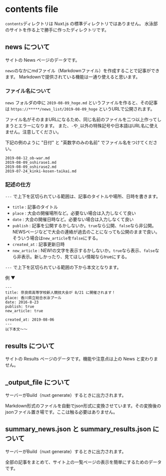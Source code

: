# contents file

`contents`ディレクトリは Nuxt.js の標準ディレクトリではありません。
水泳部のサイトを作る上で勝手に作ったディレクトリです。

## news について
サイトの News ページのデータです。

`news`のなかにmdファイル（Markdownファイル）を作成することで記事ができます。
Markdownで提供されている機能は一通り使えると思います。

### ファイル名について

`news` フォルダの中に `2019-08-09_hoge.md` というファイルを作ると、その記事は 
`https://*****/news_list/2019-08-09_hoge` というURLで公開されます。

ファイル名がそのままURLになるため、同じ名前のファイルを二つ以上作ってしまうとエラーになります。
また、`-`や`_`以外の特殊記号や日本語はURL名に使えません。注意してください。

下記の例のように "日付" と "英数字のみの名前" でファイル名をつけてください。
```
2019-08-12_ob-war.md
2019-08-09_oshirase1.md
2019-08-09_oshirase2.md
2019-07-24_kinki-kosen-taikai.md
```

### 記述の仕方

`---` で上下を区切られている範囲は、記事のタイトルや場所、日時を書きます。

* `title` : 記事のタイトル
* `place` : 大会の開催場所など。必要ない場合は入力しなくて良い
* `date` : 大会の開催日時など。必要ない場合は入力しなくて良い
* `publish` : 記事を公開するかしないか。`true`なら公開、`false`なら非公開。NEWSページなどで大会の連絡が過去のことになっても公開のままで良い。そういう場合は`new_article`を`false`にする。
* `created_at` : 記事更新日時 
* `new_article` : NEW!の文字を表示するかしないか。`true`なら表示、`false`なら非表示。新しかったり、見てほしい情報ならtrueにする。

`---` で上下を区切られている範囲の下から本文となります。

例 ▼
```
---
title: 奈良県高等学校新人競技大会が 8/21 に開催されます！
place: 香川県立総合水泳プール
date: 2016-8-23
publish: true
new_article: true

created_at: 2019-08-06
---
以下本文〜〜

```

## results について
サイトの Results ページのデータです。機能や注意点は上の News と変わりません。

## _output_file について
サーバーがBuild（nuxt generate）するときに出力されます。

Markdown形式のファイルを自動でjson形式に変換させています。その変換後のjsonファイル置き場です。ここは触る必要はありません。

## summary_news.json と summary_results.json について
サーバーがBuild（nuxt generate）するときに出力されます。

全部の記事をまとめて、サイト上の一覧ページの表示を簡単にするためのデータです。